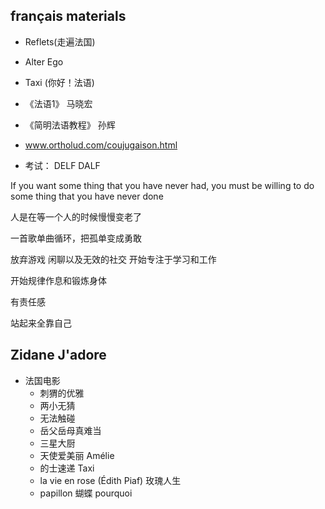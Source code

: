 ## français materials

+ Reflets(走遍法国)
+ Alter Ego
+ Taxi (你好！法语)
+ 《法语1》 马晓宏
+ 《简明法语教程》 孙辉




+ www.ortholud.com/coujugaison.html

- 考试： DELF DALF

If you want some thing that you have never had, you must be willing to do some thing that you have never done

人是在等一个人的时候慢慢变老了

一首歌单曲循环，把孤单变成勇敢

放弃游戏 闲聊以及无效的社交 开始专注于学习和工作

开始规律作息和锻炼身体

有责任感

站起来全靠自己

Zidane
J'adore
----

+ 法国电影
    + 刺猬的优雅
    + 两小无猜
    + 无法触碰
    + 岳父岳母真难当
    + 三星大厨
    + 天使爱美丽  Amélie
    + 的士速递 Taxi
    + la vie en rose (Édith Piaf) 玫瑰人生
    + papillon 蝴蝶 pourquoi
